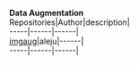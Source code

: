 **Data Augmentation**  
Repositories|Author|description|    
-----|------|------|  
[imgaug](https://github.com/aleju/imgaug)|aleju|------|   
-----|------|------|  
